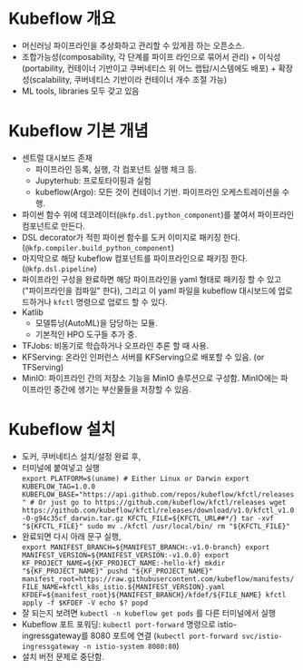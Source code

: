 # Kubeflow 개요
- 머신러닝 파이프라인을 추상화하고 관리할 수 있게끔 하는 오픈소스.
- 조합가능성(composability, 각 단계를 파이프 라인으로 묶어서 관리) + 이식성(portability, 컨테이너 기반이고 쿠버네티스 위 어느 랩탑/시스템에도 배포) + 확장성(scalability, 쿠버네티스 기반이라 컨테이너 개수 조절 가능)
- ML tools, libraries 모두 갖고 있음
# Kubeflow 기본 개념
- 센트럴 대시보드 존재
  - 파이프라인 등록, 실행, 각 컴포넌트 실행 체크 등.
  - Jupyterhub: 프로토타이핑과 실험
  - kubeflow(Argo): 모든 것이 컨테이너 기반. 파이프라인 오케스트레이션을 수행.
- 파이썬 함수 위에 데코레이터(`@kfp.dsl.python_component`)를 붙여서 파이프라인 컴포넌트로 만든다. 
- DSL decorator가 적힌 파이썬 함수를 도커 이미지로 패키징 한다. (`@kfp.compiler.build_python_component`)
- 마지막으로 해당 kubeflow 컴포넌트를 파이프라인으로 패키징 한다. (`@kfp.dsl.pipeline`)
- 파이프라인 구성을 완료하면 해당 파이프라인을 yaml 형태로 패키징 할 수 있고("파이프라인을 컴파일" 한다), 그리고 이 yaml 파일을 kubeflow 대시보드에 업로드하거나 `kfctl` 명령으로 업로드 할 수 있다.
- Katlib
  - 모델튜닝(AutoML)을 담당하는 모듈.
  - 기본적인 HPO 도구들 추가 중.
- TFJobs: 비동기로 학습하거나 오프라인 추론 할 때 사용.
- KFServing: 온라인 인퍼런스 서버를 KFServing으로 배포할 수 있음. (or TFServing)
- MinIO: 파이프라인 간의 저장소 기능을 MinIO 솔루션으로 구성함. MinIO에는 파이프라인 중간에 생기는 부산물들을 저장할 수 있음.
# Kubeflow 설치
- 도커, 쿠버네티스 설치/설정 완료 후,
- 터미널에 붙여넣고 실행 \
`export PLATFORM=$(uname) # Either Linux or Darwin
export KUBEFLOW_TAG=1.0.0 KUBEFLOW_BASE="https://api.github.com/repos/kubeflow/kfctl/releases" # Or just go to https://github.com/kubeflow/kfctl/releases
wget https://github.com/kubeflow/kfctl/releases/download/v1.0/kfctl_v1.0-0-g94c35cf_darwin.tar.gz KFCTL_FILE=${KFCTL_URL##*/}
tar -xvf "${KFCTL_FILE}"
sudo mv ./kfctl /usr/local/bin/
rm "${KFCTL_FILE}"`
- 완료되면 다시 아래 문구 실행, \
`export MANIFEST_BRANCH=${MANIFEST_BRANCH:-v1.0-branch} export MANIFEST_VERSION=${MANIFEST_VERSION:-v1.0.0}
export KF_PROJECT_NAME=${KF_PROJECT_NAME:-hello-kf} mkdir "${KF_PROJECT_NAME}"
pushd "${KF_PROJECT_NAME}"
manifest_root=https://raw.githubusercontent.com/kubeflow/manifests/ FILE_NAME=kfctl_k8s_istio.${MANIFEST_VERSION}.yaml KFDEF=${manifest_root}${MANIFEST_BRANCH}/kfdef/${FILE_NAME} kfctl apply -f $KFDEF -V
echo $? popd`
- 잘 되는지 보려면 `kubectl -n kubeflow get pods` 를 다른 터미널에서 실행
- Kubeflow 포트 포워딩: `kubectl port-forward` 명령으로 istio-ingressgateway를 8080 포트에 연결 (`kubectl port-forward svc/istio-ingressgateway -n istio-system 8080:80`)
- 설치 버전 문제로 중단함.